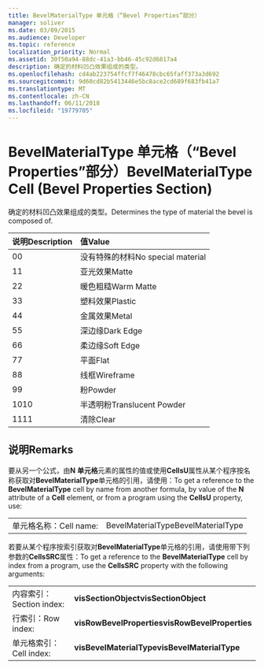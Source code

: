 ```yaml
---
title: BevelMaterialType 单元格（“Bevel Properties”部分）
manager: soliver
ms.date: 03/09/2015
ms.audience: Developer
ms.topic: reference
localization_priority: Normal
ms.assetid: 30f50a94-88dc-41a3-bb46-45c92d6817a4
description: 确定的材料凹凸效果组成的类型。
ms.openlocfilehash: cd4ab223754ffcf7f46478cbc65faff373a3d692
ms.sourcegitcommit: 9d60cd82b5413446e5bc8ace2cd689f683fb41a7
ms.translationtype: MT
ms.contentlocale: zh-CN
ms.lasthandoff: 06/11/2018
ms.locfileid: "19779705"
---
```

# <a name="bevelmaterialtype-cell-bevel-properties-section"></a><span data-ttu-id="32b6a-103">BevelMaterialType 单元格（“Bevel Properties”部分）</span><span class="sxs-lookup"><span data-stu-id="32b6a-103">BevelMaterialType Cell (Bevel Properties Section)</span></span>

<span data-ttu-id="32b6a-104">确定的材料凹凸效果组成的类型。</span><span class="sxs-lookup"><span data-stu-id="32b6a-104">Determines the type of material the bevel is composed of.</span></span> 
  
|<span data-ttu-id="32b6a-105">**说明**</span><span class="sxs-lookup"><span data-stu-id="32b6a-105">**Description**</span></span>|<span data-ttu-id="32b6a-106">**值**</span><span class="sxs-lookup"><span data-stu-id="32b6a-106">**Value**</span></span>|
|:-----|:-----|
|<span data-ttu-id="32b6a-107">0</span><span class="sxs-lookup"><span data-stu-id="32b6a-107">0</span></span>  <br/> |<span data-ttu-id="32b6a-108">没有特殊的材料</span><span class="sxs-lookup"><span data-stu-id="32b6a-108">No special material</span></span>  <br/> |
|<span data-ttu-id="32b6a-109">1</span><span class="sxs-lookup"><span data-stu-id="32b6a-109">1</span></span>  <br/> |<span data-ttu-id="32b6a-110">亚光效果</span><span class="sxs-lookup"><span data-stu-id="32b6a-110">Matte</span></span>  <br/> |
|<span data-ttu-id="32b6a-111">2</span><span class="sxs-lookup"><span data-stu-id="32b6a-111">2</span></span>  <br/> |<span data-ttu-id="32b6a-112">暖色粗糙</span><span class="sxs-lookup"><span data-stu-id="32b6a-112">Warm Matte</span></span>  <br/> |
|<span data-ttu-id="32b6a-113">3</span><span class="sxs-lookup"><span data-stu-id="32b6a-113">3</span></span>  <br/> |<span data-ttu-id="32b6a-114">塑料效果</span><span class="sxs-lookup"><span data-stu-id="32b6a-114">Plastic</span></span>  <br/> |
|<span data-ttu-id="32b6a-115">4</span><span class="sxs-lookup"><span data-stu-id="32b6a-115">4</span></span>  <br/> |<span data-ttu-id="32b6a-116">金属效果</span><span class="sxs-lookup"><span data-stu-id="32b6a-116">Metal</span></span>  <br/> |
|<span data-ttu-id="32b6a-117">5</span><span class="sxs-lookup"><span data-stu-id="32b6a-117">5</span></span>  <br/> |<span data-ttu-id="32b6a-118">深边缘</span><span class="sxs-lookup"><span data-stu-id="32b6a-118">Dark Edge</span></span>  <br/> |
|<span data-ttu-id="32b6a-119">6</span><span class="sxs-lookup"><span data-stu-id="32b6a-119">6</span></span>  <br/> |<span data-ttu-id="32b6a-120">柔边缘</span><span class="sxs-lookup"><span data-stu-id="32b6a-120">Soft Edge</span></span>  <br/> |
|<span data-ttu-id="32b6a-121">7</span><span class="sxs-lookup"><span data-stu-id="32b6a-121">7</span></span>  <br/> |<span data-ttu-id="32b6a-122">平面</span><span class="sxs-lookup"><span data-stu-id="32b6a-122">Flat</span></span>  <br/> |
|<span data-ttu-id="32b6a-123">8</span><span class="sxs-lookup"><span data-stu-id="32b6a-123">8</span></span>  <br/> |<span data-ttu-id="32b6a-124">线框</span><span class="sxs-lookup"><span data-stu-id="32b6a-124">Wireframe</span></span>  <br/> |
|<span data-ttu-id="32b6a-125">9</span><span class="sxs-lookup"><span data-stu-id="32b6a-125">9</span></span>  <br/> |<span data-ttu-id="32b6a-126">粉</span><span class="sxs-lookup"><span data-stu-id="32b6a-126">Powder</span></span>  <br/> |
|<span data-ttu-id="32b6a-127">10</span><span class="sxs-lookup"><span data-stu-id="32b6a-127">10</span></span>  <br/> |<span data-ttu-id="32b6a-128">半透明粉</span><span class="sxs-lookup"><span data-stu-id="32b6a-128">Translucent Powder</span></span>  <br/> |
|<span data-ttu-id="32b6a-129">11</span><span class="sxs-lookup"><span data-stu-id="32b6a-129">11</span></span>  <br/> |<span data-ttu-id="32b6a-130">清除</span><span class="sxs-lookup"><span data-stu-id="32b6a-130">Clear</span></span>  <br/> |
   
## <a name="remarks"></a><span data-ttu-id="32b6a-131">说明</span><span class="sxs-lookup"><span data-stu-id="32b6a-131">Remarks</span></span>

<span data-ttu-id="32b6a-132">要从另一个公式，由**N** **单元格**元素的属性的值或使用**CellsU**属性从某个程序按名称获取对**BevelMaterialType**单元格的引用，请使用：</span><span class="sxs-lookup"><span data-stu-id="32b6a-132">To get a reference to the **BevelMaterialType** cell by name from another formula, by value of the **N** attribute of a **Cell** element, or from a program using the **CellsU** property, use:</span></span> 
  
|||
|:-----|:-----|
| <span data-ttu-id="32b6a-133">单元格名称：</span><span class="sxs-lookup"><span data-stu-id="32b6a-133">Cell name:</span></span>  <br/> | <span data-ttu-id="32b6a-134">BevelMaterialType</span><span class="sxs-lookup"><span data-stu-id="32b6a-134">BevelMaterialType</span></span>  <br/> |
   
<span data-ttu-id="32b6a-135">若要从某个程序按索引获取对**BevelMaterialType**单元格的引用，请使用带下列参数的**CellsSRC**属性：</span><span class="sxs-lookup"><span data-stu-id="32b6a-135">To get a reference to the **BevelMaterialType** cell by index from a program, use the **CellsSRC** property with the following arguments:</span></span> 
  
|||
|:-----|:-----|
| <span data-ttu-id="32b6a-136">内容索引：</span><span class="sxs-lookup"><span data-stu-id="32b6a-136">Section index:</span></span>  <br/> |<span data-ttu-id="32b6a-137">**visSectionObject**</span><span class="sxs-lookup"><span data-stu-id="32b6a-137">**visSectionObject**</span></span> <br/> |
| <span data-ttu-id="32b6a-138">行索引：</span><span class="sxs-lookup"><span data-stu-id="32b6a-138">Row index:</span></span>  <br/> |<span data-ttu-id="32b6a-139">**visRowBevelProperties**</span><span class="sxs-lookup"><span data-stu-id="32b6a-139">**visRowBevelProperties**</span></span> <br/> |
| <span data-ttu-id="32b6a-140">单元格索引：</span><span class="sxs-lookup"><span data-stu-id="32b6a-140">Cell index:</span></span>  <br/> |<span data-ttu-id="32b6a-141">**visBevelMaterialType**</span><span class="sxs-lookup"><span data-stu-id="32b6a-141">**visBevelMaterialType**</span></span> <br/> |
   

